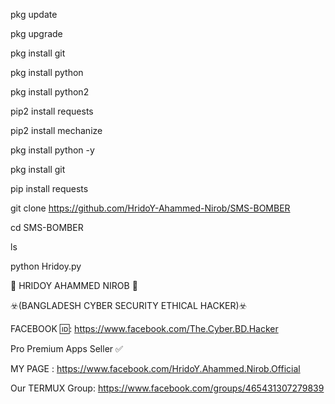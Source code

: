 pkg update

pkg upgrade

pkg install git

pkg install python

pkg install python2

pip2 install requests

pip2 install mechanize

pkg install python -y

pkg install git 

pip install requests

git clone https://github.com/HridoY-Ahammed-Nirob/SMS-BOMBER

cd SMS-BOMBER

ls

python Hridoy.py


 🌿 HRIDOY AHAMMED NIROB 🌿


  ☣️(BANGLADESH CYBER SECURITY ETHICAL HACKER)☣️

FACEBOOK 🆔: https://www.facebook.com/The.Cyber.BD.Hacker

Pro Premium Apps Seller ✅

MY PAGE : https://www.facebook.com/HridoY.Ahammed.Nirob.Official

Our TERMUX Group: https://www.facebook.com/groups/465431307279839
